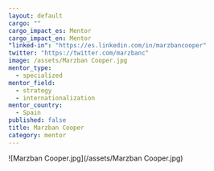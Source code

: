 ```yaml
---
layout: default
cargo: ""
cargo_impact_es: Mentor
cargo_impact_en: Mentor
"linked-in": "https://es.linkedin.com/in/marzbancooper"
twitter: "https://twitter.com/marzbanc"
image: /assets/Marzban Cooper.jpg
mentor_type: 
  - specialized
mentor_field: 
  - strategy
  - internationalization
mentor_country: 
  - Spain
published: false
title: Marzban Cooper
category: mentor
---
```


![Marzban Cooper.jpg](/assets/Marzban Cooper.jpg)
